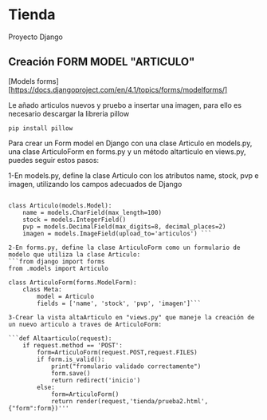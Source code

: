 # Tienda
Proyecto Django

## Creación FORM MODEL "ARTICULO"

[Models forms][https://docs.djangoproject.com/en/4.1/topics/forms/modelforms/]

Le añado articulos nuevos y pruebo a insertar una imagen, para ello es necesario descargar la libreria pillow

```pip install pillow```

Para crear un Form model en Django con una clase Articulo en models.py, una clase ArticuloForm en forms.py y un método altarticulo en views.py, puedes seguir estos pasos:

1-En models.py, define la clase Articulo con los atributos name, stock, pvp e imagen, utilizando los campos adecuados de Django
```from django.db import models

class Articulo(models.Model):
    name = models.CharField(max_length=100)
    stock = models.IntegerField()
    pvp = models.DecimalField(max_digits=8, decimal_places=2)
    imagen = models.ImageField(upload_to='articulos') ```

2-En forms.py, define la clase ArticuloForm como un formulario de modelo que utiliza la clase Articulo:
```from django import forms
from .models import Articulo

class ArticuloForm(forms.ModelForm):
    class Meta:
        model = Articulo
        fields = ['name', 'stock', 'pvp', 'imagen']```

3-Crear la vista altaArticulo en "views.py" que maneje la creación de un nuevo articulo a traves de ArticuloForm:

```def Altaarticulo(request):
    if request.method == 'POST':
        form=ArticuloForm(request.POST,request.FILES)
        if form.is_valid():
            print("fromulario validado correctamente")
            form.save()
            return redirect('inicio')
        else:
            form=ArticuloForm()
            return render(request,'tienda/prueba2.html',{"form":form})'''
